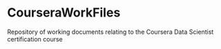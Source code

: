 # CourseraWorkFiles
Repository of working documents relating to the Coursera Data Scientist certification course
